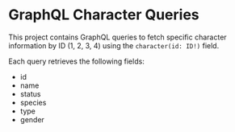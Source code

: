 # GraphQL Character Queries

This project contains GraphQL queries to fetch specific character information by ID (1, 2, 3, 4) using the `character(id: ID!)` field.

Each query retrieves the following fields:

- id
- name
- status
- species
- type
- gender

